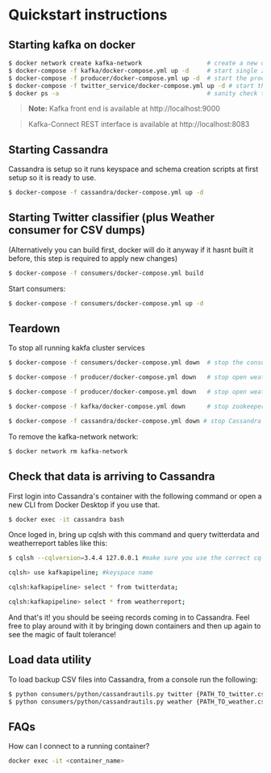 # Quickstart instructions

## Starting kafka on docker

```bash
$ docker network create kafka-network                  # create a new docker network for kafka cluster (zookeeper, broker, kafka-manager services, and kafka connect sink services)
$ docker-compose -f kafka/docker-compose.yml up -d     # start single zookeeper, broker, and kafka-manager services
$ docker-compose -f producer/docker-compose.yml up -d  # start the producer that retrieves open weather map
$ docker-compose -f twitter_service/docker-compose.yml up -d # start the producer for twitter
$ docker ps -a                                         # sanity check to make sure services are up: kafka_broker_1, kafka-manager, zookeeper, kafka-connect, producer and twitter service
```

> **Note:** 
Kafka front end is available at http://localhost:9000

> Kafka-Connect REST interface is available at http://localhost:8083

## Starting Cassandra

Cassandra is setup so it runs keyspace and schema creation scripts at first setup so it is ready to use.
```bash
$ docker-compose -f cassandra/docker-compose.yml up -d
```
## Starting Twitter classifier (plus Weather consumer for CSV dumps)

(Alternatively you can build first, docker will do it anyway if it hasnt built it before, this step is required to apply new changes)
```bash
$ docker-compose -f consumers/docker-compose.yml build
```
Start consumers:
```bash
$ docker-compose -f consumers/docker-compose.yml up -d
```

## Teardown

To stop all running kakfa cluster services

```bash
$ docker-compose -f consumers/docker-compose.yml down  # stop the consumers

$ docker-compose -f producer/docker-compose.yml down   # stop open weather map producer

$ docker-compose -f producer/docker-compose.yml down   # stop open weather map producer

$ docker-compose -f kafka/docker-compose.yml down      # stop zookeeper, broker, kafka-manager and kafka-connect services

$ docker-compose -f cassandra/docker-compose.yml down # stop Cassandra
```

To remove the kafka-network network:

```bash
$ docker network rm kafka-network
```

## Check that data is arriving to Cassandra

First login into Cassandra's container with the following command or open a new CLI from Docker Desktop if you use that.
```bash
$ docker exec -it cassandra bash
```
Once loged in, bring up cqlsh with this command and query twitterdata and weatherreport tables like this:
```bash
$ cqlsh --cqlversion=3.4.4 127.0.0.1 #make sure you use the correct cqlversion

cqlsh> use kafkapipeline; #keyspace name

cqlsh:kafkapipeline> select * from twitterdata;

cqlsh:kafkapipeline> select * from weatherreport;
```

And that's it! you should be seeing records coming in to Cassandra. Feel free to play around with it by bringing down containers and then up again to see the magic of fault tolerance!

## Load data utility
To load backup CSV files into Cassandra, from a console run the following:

```bash
$ python consumers/python/cassandrautils.py twitter {PATH_TO_twitter.csv}
$ python consumers/python/cassandrautils.py weather {PATH_TO_weather.csv}
```

## FAQs

How can I connect to a running container?

```bash
docker exec -it <container_name>
```

